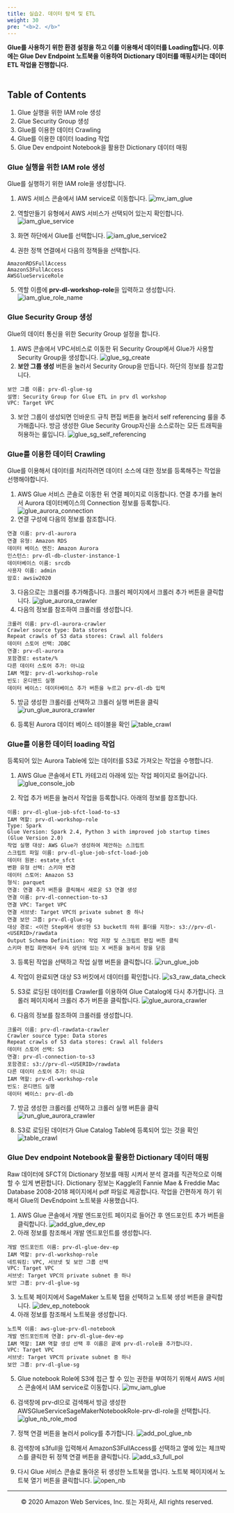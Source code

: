 ```yaml
---
title: 실습2. 데이터 탐색 및 ETL
weight: 30
pre: "<b>2. </b>"
---
```


**Glue를 사용하기 위한 환경 설정을 하고 이를 이용해서 데이터를 Loading합니다. 이후에는 Glue Dev Endpoint 노트북을 이용하여 Dictionary 데이터를 매핑시키는 데이터 ETL 작업을 진행합니다.** <br/><br/>

## Table of Contents

1. Glue 실행을 위한 IAM role 생성
2. Glue Security Group 생성
3. Glue를 이용한 데이터 Crawling
4. Glue를 이용한 데이터 loading 작업
5. Glue Dev endpoint Notebook을 활용한 Dictionary 데이터 매핑

### Glue 실행을 위한 IAM role 생성
Glue를 실행하기 위한 IAM role을 생성합니다.

1. AWS 서비스 콘솔에서 IAM service로 이동합니다.
![mv_iam_glue](/prvdlworkshop/images/mv_iam_glue.png)

2. 역할만들기 유형에서 AWS 서비스가 선택되어 있는지 확인합니다.
![iam_glue_service](/prvdlworkshop/images/iam_glue_service.png)

3. 화면 하단에서 Glue를 선택합니다.
![iam_glue_service2](/prvdlworkshop/images/iam_glue_service2.png)

4. 권한 정책 연결에서 다음의 정책들을 선택합니다.
```
AmazonRDSFullAccess
AmazonS3FullAccess
AWSGlueServiceRole
```

5. 역할 이름에 **prv-dl-workshop-role**을 입력하고 생성합니다.
![iam_glue_role_name](/prvdlworkshop/images/iam_glue_role_name.png)

### Glue Security Group 생성
Glue의 데이터 통신을 위한 Security Group 설정을 합니다.
1. AWS 콘솔에서 VPC서비스로 이동한 뒤 Security Group에서 Glue가 사용할 Security Group을 생성합니다.
![glue_sg_create](/prvdlworkshop/images/glue_sg_create.png)
2. **보안 그룹 생성** 버튼을 눌러서 Security Group을 만듭니다. 하단의 정보를 참고합니다.
```
보안 그룹 이름: prv-dl-glue-sg
설명: Security Group for Glue ETL in prv dl workshop
VPC: Target VPC
```
3. 보안 그룹이 생성되면 인바운드 규칙 편집 버튼을 눌러서 self referencing 룰을 추가해줍니다.
방금 생성한 Glue Security Group자신을 소스로하는 모든 트래픽을 허용하는 룰입니다.
![glue_sg_self_referencing](/prvdlworkshop/images/glue_sg_self_referencing.png)

### Glue를 이용한 데이터 Crawling
Glue를 이용해서 데이터를 처리하려면 데이터 소스에 대한 정보를 등록해주는 작업을 선행해야합니다.
1. AWS Glue 서비스 콘솔로 이동한 뒤 연결 페이지로 이동합니다. 연결 추가를 눌러서 Aurora 데이터베이스의 Connection 정보를 등록합니다.
![glue_aurora_connection](/prvdlworkshop/images/glue_aurora_connection.png)
2. 연결 구성에 다음의 정보를 참조합니다.
```
연결 이름: prv-dl-aurora
연결 유형: Amazon RDS
데이터 베이스 엔진: Amazon Aurora
인스턴스: prv-dl-db-cluster-instance-1
데이터베이스 이름: srcdb
사용자 이름: admin
암호: awsiw2020
```
3. 다음으로는 크롤러를 추가해줍니다. 크롤러 페이지에서 크롤러 추가 버튼을 클릭합니다.
![glue_aurora_crawler](/prvdlworkshop/images/glue_aurora_crawler.png)
4. 다음의 정보를 참조하여 크롤러를 생성합니다.
```
크롤러 이름: prv-dl-aurora-crawler
Crawler source type: Data stores
Repeat crawls of S3 data stores: Crawl all folders
데이터 스토어 선택: JDBC
연결: prv-dl-aurora
포함경로: estate/%
다른 데이터 스토어 추가: 아니요
IAM 역할: prv-dl-workshop-role
빈도: 온디맨드 실행
데이터 베이스: 데이터베이스 추가 버튼을 누르고 prv-dl-db 입력
```
5. 방금 생성한 크롤러를 선택하고 크롤러 실행 버튼을 클릭
![run_glue_aurora_crawler](/prvdlworkshop/images/run_glue_aurora_crawler.png)

6. 등록된 Aurora 데이터 베이스 테이블을 확인
![table_crawl](/prvdlworkshop/images/table_crawl.png)

### Glue를 이용한 데이터 loading 작업
등록되어 있는 Aurora Table에 있는 데이터를 S3로 가져오는 작업을 수행합니다.
1. AWS Glue 콘솔에서 ETL 카테고리 아래에 있는 작업 페이지로 들어갑니다.
![glue_console_job](/prvdlworkshop/images/glue_console_job.png)

2. 작업 추가 버튼을 눌러서 작업을 등록합니다. 아래의 정보를 참조합니다.
```
이름: prv-dl-glue-job-sfct-load-to-s3
IAM 역할: prv-dl-workshop-role
Type: Spark
Glue Version: Spark 2.4, Python 3 with improved job startup times (Glue Version 2.0)
작업 실행 대상: AWS Glue가 생성하여 제안하는 스크립트
스크립트 파일 이름: prv-dl-glue-job-sfct-load-job
데이터 원본: estate_sfct
변환 유형 선택: 스키마 변경
데이터 스토어: Amazon S3
형식: parquet
연결: 연결 추가 버튼을 클릭해서 새로운 S3 연결 생성
연결 이름: prv-dl-connection-to-s3
연결 VPC: Target VPC
연결 서브넷: Target VPC의 private subnet 중 하나
연결 보안 그룹: prv-dl-glue-sg
대상 경로: <이전 Step에서 생성한 S3 bucket의 하위 폴더를 지정>: s3://prv-dl-<USERID>/rawdata
Output Schema Definition: 작업 저장 및 스크립트 편집 버튼 클릭
스키마 편집 화면에서 우측 상단에 있는 X 버튼을 눌러서 창을 닫음
```
3. 등록된 작업을 선택하고 작업 실행 버튼을 클릭합니다.
![run_glue_job](/prvdlworkshop/images/run_glue_job.png)

4. 작업이 완료되면 대상 S3 버킷에서 데이터를 확인합니다.
![s3_raw_data_check](/prvdlworkshop/images/s3_raw_data_check.png)

5. S3로 로딩된 데이터를 Crawler를 이용하여 Glue Catalog에 다시 추가합니다. 크롤러 페이지에서 크롤러 추가 버튼을 클릭합니다.
![glue_aurora_crawler](/prvdlworkshop/images/glue_aurora_crawler.png)

6. 다음의 정보를 참조하여 크롤러를 생성합니다.
```
크롤러 이름: prv-dl-rawdata-crawler
Crawler source type: Data stores
Repeat crawls of S3 data stores: Crawl all folders
데이터 스토어 선택: S3
연결: prv-dl-connection-to-s3
포함경로: s3://prv-dl-<USERID>/rawdata
다른 데이터 스토어 추가: 아니요
IAM 역할: prv-dl-workshop-role
빈도: 온디맨드 실행
데이터 베이스: prv-dl-db
```

7. 방금 생성한 크롤러를 선택하고 크롤러 실행 버튼을 클릭
![run_glue_aurora_crawler](/prvdlworkshop/images/run_glue_aurora_crawler.png)

8. S3로 로딩된 데이터가 Glue Catalog Table에 등록되어 있는 것을 확인
![table_crawl](/prvdlworkshop/images/table_crawl.png)


### Glue Dev endpoint Notebook을 활용한 Dictionary 데이터 매핑
Raw 데이터에 SFCT의 Dictionary 정보를 매핑 시켜서 분석 결과를 직관적으로 이해할 수 있게 변환합니다.
Dictionary 정보는 Kaggle의 Fannie Mae & Freddie Mac Database 2008-2018 페이지에서 pdf 파일로 제공합니다.
작업을 간편하게 하기 위해서 Glue의 DevEndpoint 노트북을 사용했습니다.

1. AWS Glue 콘솔에서 개발 엔드포인트 페이지로 들어간 후 엔드포인트 추가 버튼을 클릭합니다.
![add_glue_dev_ep](/prvdlworkshop/images/add_glue_dev_ep.png)
2. 아래 정보를 참조해서 개발 엔드포인트를 생성합니다.
```
개발 엔드포인트 이름: prv-dl-glue-dev-ep
IAM 역할: prv-dl-workshop-role
네트워킹: VPC, 서브넷 및 보안 그룹 선택
VPC: Target VPC
서브넷: Target VPC의 private subnet 중 하나
보안 그룹: prv-dl-glue-sg
```
3. 노트북 페이지에서 SageMaker 노트북 탭을 선택하고 노트북 생성 버튼을 클릭합니다.
![dev_ep_notebook](/prvdlworkshop/images/dev_ep_notebook.png)
4. 아래 정보를 참조해서 노트북을 생성합니다.
```
노트북 이름: aws-glue-prv-dl-notebook
개발 엔드포인트에 연결: prv-dl-glue-dev-ep
IAM 역할: IAM 역할 생성 선택 후 이름은 끝에 prv-dl-role을 추가합니다.
VPC: Target VPC
서브넷: Target VPC의 private subnet 중 하나
보안 그룹: prv-dl-glue-sg
```
5. Glue notebook Role에 S3에 접근 할 수 있는 권한을 부여하기 위해서 AWS 서비스 콘솔에서 IAM service로 이동합니다.
![mv_iam_glue](/prvdlworkshop/images/mv_iam_glue.png)

6. 검색창에 prv-dl으로 검색해서 방금 생성한 AWSGlueServiceSageMakerNotebookRole-prv-dl-role을 선택합니다.
![glue_nb_role_mod](/prvdlworkshop/images/glue_nb_role_mod.png)

7. 정책 연결 버튼을 눌러서 policy를 추가합니다.
![add_pol_glue_nb](/prvdlworkshop/images/add_pol_glue_nb.png)

8. 검색창에 s3full을 입력해서 AmazonS3FullAccess를 선택하고 옆에 있는 체크박스를 클릭한 뒤 정책 연결 버튼을 클릭합니다.
![add_s3_full_pol](/prvdlworkshop/images/add_s3_full_pol.png)

9. 다시 Glue 서비스 콘솔로 돌아온 뒤 생성한 노트북을 엽니다. 노트북 페이지에서 노트북 열기 버튼을 클릭합니다.
![open_nb](/prvdlworkshop/images/open_nb.png)


---
<p align="center">
© 2020 Amazon Web Services, Inc. 또는 자회사, All rights reserved.
</p>
